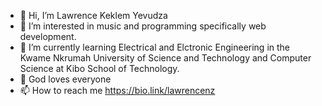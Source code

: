 - 👋 Hi, I’m Lawrence Keklem Yevudza
- 👀 I’m interested in music and programming specifically web development.
- 🌱 I’m currently learning Electrical and Elctronic Engineering in the Kwame Nkrumah University of Science and Technology and Computer Science at Kibo School of Technology.
- 💞️ God loves everyone
- 📫 How to reach me https://bio.link/lawrencenz

<!---
miyevu/miyevu is a ✨ special ✨ repository because its `README.md` (this file) appears on your GitHub profile.
You can click the Preview link to take a look at your changes.
--->
